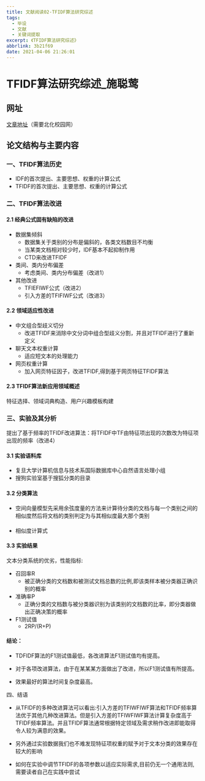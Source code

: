 ```yaml
---
title: 文献阅读02-TFIDF算法研究综述
tags:
  - 毕设
  - 文献
  - 关键词提取
excerpt: 《TFIDF算法研究综述》
abbrlink: 3b21f69
date: 2021-04-06 21:26:01
---
```




# TFIDF算法研究综述_施聪莺

## 网址

[文章地址](https://tsg.buct.edu.cn/https/77726476706e69737468656265737421fbf952d2243e635930068cb8/KCMS/detail/detail.aspx?dbname=cjfd2009&filename=jsjy2009s1057)（需要北化校园网）

## 论文结构与主要内容

### 一、TFIDF算法历史

* IDF的首次提出、主要思想、权重的计算公式
* TFIDF的首次提出、主要思想、权重的计算公式

### 二、TFIDF算法改进

#### 2.1 经典公式固有缺陷的改进

* 数据集倾斜
  * 数据集关于类别的分布是偏斜的，各类文档数目不均衡
  * 当某类文档相对较少时，IDF基本不起抑制作用
  * CTD来改进TFIDF
* 类间、类内分布偏差
  * 考虑类间、类内分布偏差（改进1）
* 其他改进
  * TFIEFIWF公式（改进2）
  * 引入方差的TFIFIWF公式（改进3）

#### 2.2 领域适应性改进

* 中文组合型歧义切分
  * 改进TFIDF来消除中文分词中组合型歧义分割，并且对TFIDF进行了重新定义
* 聊天文本权重计算
  * 适应短文本的处理能力
* 网页权重计算
  * 加入网页特征因子，改进TFIDF,得到基于网页特征TFIDF算法

#### 2.3 TFIDF算法新应用领域概述

特征选择、领域词典构造、用户兴趣模板构建

### 三、实验及其分析

提出了基于频率的TFIDF改进算法：将TFIDF中TF由特征项出现的次数改为特征项出现的频率（改进4）

#### 3.1 实验语料库

* 复旦大学计算机信息与技术系国际数据库中心自然语言处理小组
* 搜狗实验室基于搜狐分类的目录

#### 3.2 分类算法

* 空间向量模型先采用余弦度量的方法来计算待分类的文档与每一个类别之间的相似度然后将文档的类别判定为与其相似度最大那个类别

* 相似度计算式

#### 3.3 实验结果

文本分类系统的优劣，性能指标:

* 召回率R
  * 被正确分类的文档数和被测试文档总数的比例,即该类样本被分类器正确识别的概率
* 准确率P
  * 正确分类的文档数与被分类器识别为该类别的文档数的比率，即分类器做出正确决策的概率
* F1测试值
  * 2RP/(R+P)

#### 结论：

* TDFIDF算法的F1测试值最低，各改进算法F1测试值均有提高。

* 对于各项改进算法，由于在某某某方面做出了改进，所以F1测试值有所提高。
* 效果最好的算法时间复杂度最高。

四、结语

* 从TFIDF的多种改进算法可以看出:引入方差的TFIWFIWF算法和TFIDF频率算法优于其他几种改进算法。但是引入方差的TFIWFIWF算法计算复杂度高于TFIDF频率算法。并且TFIDF算法通常根据特定领域及需求稍作改进即能取得令人较为满意的效果。
* 另外通过实验数据我们也不难发现特征项权重的赋予对于文本分类的效果存在较大的影响

* 如何在实验中调节TFIDF的各项参数以适应实际需求,目前仍无一个通用法则,需要读者自己在实践中尝试